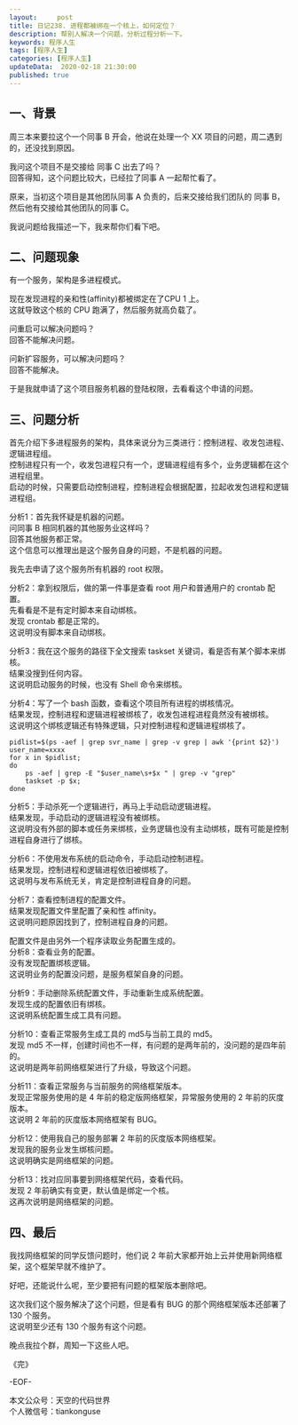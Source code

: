 ```yaml
---   
layout:     post  
title: 日记238. 进程都被绑在一个核上，如何定位？  
description: 帮别人解决一个问题，分析过程分析一下。       
keywords: 程序人生  
tags: [程序人生]    
categories: [程序人生]  
updateData:  2020-02-18 21:30:00  
published: true  
---  
```



## 一、背景  


周三本来要拉这个一个同事 B 开会，他说在处理一个 XX 项目的问题，周二遇到的，还没找到原因。  


我问这个项目不是交接给 同事 C 出去了吗？  
回答得知，这个问题比较大，已经拉了同事 A 一起帮忙看了。  


原来，当初这个项目是其他团队同事 A 负责的，后来交接给我们团队的 同事 B，然后他有交接给其他团队的同事 C。  


我说问题给我描述一下，我来帮你们看下吧。  


## 二、问题现象


有一个服务，架构是多进程模式。  


现在发现进程的亲和性(affinity)都被绑定在了CPU 1 上。  
这就导致这个核的 CPU 跑满了，然后服务就高负载了。  


问重启可以解决问题吗？  
回答不能解决问题。  


问新扩容服务，可以解决问题吗？  
回答不能解决。  


于是我就申请了这个项目服务机器的登陆权限，去看看这个申请的问题。  


## 三、问题分析


首先介绍下多进程服务的架构，具体来说分为三类进行：控制进程、收发包进程、逻辑进程组。  
控制进程只有一个，收发包进程只有一个，逻辑进程组有多个，业务逻辑都在这个进程组里。  
启动的时候，只需要启动控制进程，控制进程会根据配置，拉起收发包进程和逻辑进程组。  


分析1：首先我怀疑是机器的问题。   
问同事 B 相同机器的其他服务业这样吗？  
回答其他服务都正常。  
这个信息可以推理出是这个服务自身的问题，不是机器的问题。  



我先去申请了这个服务所有机器的 root 权限。  


分析2：拿到权限后，做的第一件事是查看 root 用户和普通用户的 crontab 配置。  
先看看是不是有定时脚本来自动绑核。  
发现 crontab 都是正常的。  
这说明没有脚本来自动绑核。  


分析3：我在这个服务的路径下全文搜索 taskset 关键词，看是否有某个脚本来绑核。  
结果没搜到任何内容。  
这说明启动服务的时候，也没有 Shell 命令来绑核。  


分析4：写了一个 bash 函数，查看这个项目所有进程的绑核情况。  
结果发现，控制进程和逻辑进程被绑核了，收发包进程进程竟然没有被绑核。  
这说明这个绑核逻辑还有特殊逻辑，只对控制进程和逻辑进程绑核了。  


```
pidlist=$(ps -aef | grep svr_name | grep -v grep | awk '{print $2}')
user_name=xxxx
for x in $pidlist; 
do 
    ps -aef | grep -E "$user_name\s+$x " | grep -v "grep"
    taskset -p $x; 
done
```


分析5：手动杀死一个逻辑进行，再马上手动启动逻辑进程。  
结果发现，手动启动的逻辑进程没有被绑核。  
这说明没有外部的脚本或任务来绑核，业务逻辑也没有主动绑核，既有可能是控制进程自身进行了绑核。  



分析6：不使用发布系统的启动命令，手动启动控制进程。  
结果发现，控制进程和逻辑进程依旧被绑核了。  
这说明与发布系统无关，肯定是控制进程自身的问题。  


分析7：查看控制进程的配置文件。  
结果发现配置文件里配置了亲和性 affinity。  
这说明问题原因找到了，控制进程自身的问题。  


配置文件是由另外一个程序读取业务配置生成的。  
分析8：查看业务的配置。  
没有发现配置绑核逻辑。  
这说明业务的配置没问题，是服务框架自身的问题。  



分析9：手动删除系统配置文件，手动重新生成系统配置。  
发现生成的配置依旧有绑核。  
这说明系统配置生成工具有问题。  



分析10：查看正常服务生成工具的 md5与当前工具的 md5。  
发现 md5 不一样，创建时间也不一样，有问题的是两年前的，没问题的是四年前的。  
这说明是两年前网络框架进行了升级，导致这个问题。  


分析11：查看正常服务与当前服务的网络框架版本。  
发现正常服务使用的是 4 年前的稳定版网络框架，异常服务使用的 2 年前的灰度版本。  
这说明 2 年前的灰度版本网络框架有 BUG。  


分析12：使用我自己的服务部署 2 年前的灰度版本网络框架。  
发现我的服务业发生绑核问题。  
这说明确实是网络框架的问题。  


分析13：找对应同事要到网络框架代码，查看代码。  
发现 2 年前确实有变更，默认值是绑定一个核。  
这再次说明是网络框架的问题。  


## 四、最后  


我找网络框架的同学反馈问题时，他们说 2 年前大家都开始上云并使用新网络框架，这个框架早就不维护了。  


好吧，还能说什么呢，至少要把有问题的框架版本删除吧。  


这次我们这个服务解决了这个问题，但是看有 BUG 的那个网络框架版本还部署了 130 个服务。  
这说明至少还有 130 个服务有这个问题。  



晚点我拉个群，周知一下这些人吧。  



《完》  


-EOF-  



本文公众号：天空的代码世界  
个人微信号：tiankonguse  

